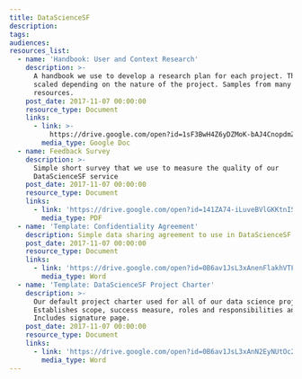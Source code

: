 ```yaml
---
title: DataScienceSF
description:
tags:
audiences:
resources_list:
  - name: 'Handbook: User and Context Research'
    description: >-
      A handbook we use to develop a research plan for each project. The plan is
      scaled depending on the nature of the project. Samples from many other
      resources.
    post_date: 2017-11-07 00:00:00
    resource_type: Document
    links:
      - link: >-
          https://drive.google.com/open?id=1sF3BwH4Z6yDZMoK-bAJ4CnopdmZ_TgdmqqBysHMAFCw
        media_type: Google Doc
  - name: Feedback Survey
    description: >-
      Simple short survey that we use to measure the quality of our
      DataScienceSF service
    post_date: 2017-11-07 00:00:00
    resource_type: Document
    links:
      - link: 'https://drive.google.com/open?id=141ZA74-iLuveBVlGKKtnIS7vow8i1Leh'
        media_type: PDF
  - name: 'Template: Confidentiality Agreement'
    description: Simple data sharing agreement to use in DataScienceSF projects
    post_date: 2017-11-07 00:00:00
    resource_type: Document
    links:
      - link: 'https://drive.google.com/open?id=0B6av1JsL3xAnenFlakhVTFRVa2s'
        media_type: Word
  - name: 'Template: DataScienceSF Project Charter'
    description: >-
      Our default project charter used for all of our data science projects.
      Establishes scope, success measure, roles and responsibilities and more.
      Includes signature page.
    post_date: 2017-11-07 00:00:00
    resource_type: Document
    links:
      - link: 'https://drive.google.com/open?id=0B6av1JsL3xAnN2EyNUtOc2JQcEE'
        media_type: Word
---
```




